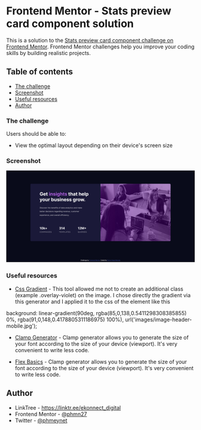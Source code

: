 # Frontend Mentor - Stats preview card component solution

This is a solution to the [Stats preview card component challenge on Frontend Mentor](https://www.frontendmentor.io/challenges/stats-preview-card-component-8JqbgoU62). Frontend Mentor challenges help you improve your coding skills by building realistic projects. 

## Table of contents
- [The challenge](#the-challenge)
- [Screenshot](#screenshot)
- [Useful resources](#useful-resources)
- [Author](#author)




### The challenge

Users should be able to:

- View the optimal layout depending on their device's screen size

### Screenshot

![](./screenshot.jpg)



### Useful resources

- [Css Gradient](https://cssgradient.io/) - This tool allowed me not to create an additional class (example .overlay-violet) on the image. I chose directly the gradient via this generator and I applied it to the css of the element like this    

background: linear-gradient(90deg, rgba(85,0,138,0.5411298308385855) 0%, rgba(91,0,148,0.4178805311186975) 100%), url('images/image-header-mobile.jpg');


- [Clamp Generator](https://clamp.font-size.app) - Clamp generator allows you to generate the size of your font according to the size of your device (viewport). It's very convenient to write less code.

- [Flex Basics](https://clamp.font-size.app) - Clamp generator allows you to generate the size of your font according to the size of your device (viewport). It's very convenient to write less code.


## Author

- LinkTree - https://linktr.ee/ekonnect_digital
- Frontend Mentor - [@phmn27](https://www.frontendmentor.io/profile/phmn27)
- Twitter - [@phmeynet](https://www.twitter.com/@phmeynet)


